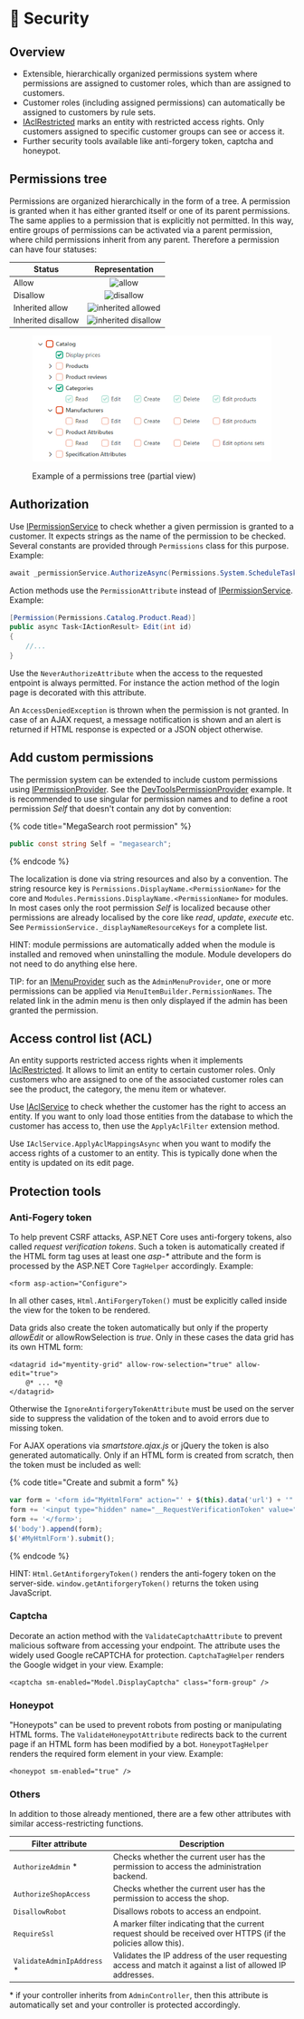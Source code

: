 # 🥚 Security

## Overview

* Extensible, hierarchically organized permissions system where permissions are assigned to customer roles, which than are assigned to customers.
* Customer roles (including assigned permissions) can automatically be assigned to customers by rule sets.
* [IAclRestricted](https://github.com/smartstore/Smartstore/blob/main/src/Smartstore.Core/Platform/Security/Domain/IAclRestricted.cs) marks an entity with restricted access rights. Only customers assigned to specific customer groups can see or access it.
* Further security tools available like anti-forgery token, captcha and honeypot.

## Permissions tree

Permissions are organized hierarchically in the form of a tree. A permission is granted when it has either granted itself or one of its parent permissions. The same applies to a permission that is explicitly not permitted. In this way, entire groups of permissions can be activated via a parent permission, where child permissions inherit from any parent. Therefore a permission can have four statuses:

| Status             |                                                                                                                              Representation                                                                                                                             |
| ------------------ | :---------------------------------------------------------------------------------------------------------------------------------------------------------------------------------------------------------------------------------------------------------------------: |
| Allow              |              <img src="https://files.gitbook.com/v0/b/gitbook-x-prod.appspot.com/o/spaces%2FDOZxBBKmB9QIuwBDsOtV%2Fuploads%2FfB5HSEioUC73HF0ObuEk%2Fallow.png?alt=media&#x26;token=aedbd684-9962-4b88-8bfa-7c336228752c" alt="allow" data-size="original">              |
| Disallow           |           <img src="https://files.gitbook.com/v0/b/gitbook-x-prod.appspot.com/o/spaces%2FDOZxBBKmB9QIuwBDsOtV%2Fuploads%2F5Na3oItBQPT5bjXtED3j%2Fdisallow.png?alt=media&#x26;token=099a22d6-77ab-48ff-9c34-672bb43f5b4b" alt="disallow" data-size="original">           |
| Inherited allow    |  <img src="https://files.gitbook.com/v0/b/gitbook-x-prod.appspot.com/o/spaces%2FDOZxBBKmB9QIuwBDsOtV%2Fuploads%2FEW9i1xSUgMz9tEPW8sNI%2Finherited-allowed.png?alt=media&#x26;token=9a6e78e0-4cca-4ba9-950a-8b4821afa0d8" alt="inherited allowed" data-size="original">  |
| Inherited disallow | <img src="https://files.gitbook.com/v0/b/gitbook-x-prod.appspot.com/o/spaces%2FDOZxBBKmB9QIuwBDsOtV%2Fuploads%2FShqZ28gckwbOQxY3x7ZL%2Finherited-disallow.png?alt=media&#x26;token=1bdd0e95-5e09-47ac-a199-c2dd92c9fea4" alt="inherited disallow" data-size="original"> |

<figure><img src="../../.gitbook/assets/permission-tree.png" alt=""><figcaption><p>Example of a permissions tree (partial view)</p></figcaption></figure>

## Authorization

Use [IPermissionService](https://github.com/smartstore/Smartstore/blob/main/src/Smartstore.Core/Platform/Security/Services/IPermissionService.cs) to check whether a given permission is granted to a customer. It expects strings as the name of the permission to be checked. Several constants are provided through `Permissions` class for this purpose. Example:

```csharp
await _permissionService.AuthorizeAsync(Permissions.System.ScheduleTask.Execute);
```

Action methods use the `PermissionAttribute` instead of [IPermissionService](https://github.com/smartstore/Smartstore/blob/main/src/Smartstore.Core/Platform/Security/Services/IPermissionService.cs). Example:

```csharp
[Permission(Permissions.Catalog.Product.Read)]
public async Task<IActionResult> Edit(int id)
{
    //...
}
```

Use the `NeverAuthorizeAttribute` when the access to the requested entpoint is always permitted. For instance the action method of the login page is decorated with this attribute.

An `AccessDeniedException` is thrown when the permission is not granted. In case of an AJAX request, a message notification is shown and an alert is returned if HTML response is expected or a JSON object otherwise.

## Add custom permissions

The permission system can be extended to include custom permissions using [IPermissionProvider](https://github.com/smartstore/Smartstore/blob/main/src/Smartstore.Core/Platform/Security/Services/IPermissionProvider.cs). See the [DevToolsPermissionProvider](https://github.com/smartstore/Smartstore/blob/main/src/Smartstore.Modules/Smartstore.DevTools/Permissions.cs) example. It is recommended to use singular for permission names and to define a root permission _Self_ that doesn't contain any dot by convention:

{% code title="MegaSearch root permission" %}
```csharp
public const string Self = "megasearch";
```
{% endcode %}

The localization is done via string resources and also by a convention. The string resource key is `Permissions.DisplayName.<PermissionName>` for the core and `Modules.Permissions.DisplayName.<PermissionName>` for modules. In most cases only the root permission _Self_ is localized because other permissions are already localised by the core like _read_, _update_, _execute_ etc. See `PermissionService._displayNameResourceKeys` for a complete list.

HINT: module permissions are automatically added when the module is installed and removed when uninstalling the module. Module developers do not need to do anything else here.

TIP: for an [IMenuProvider](https://github.com/smartstore/Smartstore/blob/main/src/Smartstore.Core/Content/Menus/Services/MenuProviders/IMenuProvider.cs) such as the `AdminMenuProvider`, one or more permissions can be applied via `MenuItemBuilder.PermissionNames`. The related link in the admin menu is then only displayed if the admin has been granted the permission.

## Access control list (ACL)

An entity supports restricted access rights when it implements [IAclRestricted](https://github.com/smartstore/Smartstore/blob/main/src/Smartstore.Core/Platform/Security/Domain/IAclRestricted.cs). It allows to limit an entity to certain customer roles. Only customers who are assigned to one of the associated customer roles can see the product, the category, the menu item or whatever.

Use [IAclService](https://github.com/smartstore/Smartstore/blob/main/src/Smartstore.Core/Platform/Security/Services/IAclService.cs) to check whether the customer has the right to access an entity. If you want to only load those entities from the database to which the customer has access to, then use the `ApplyAclFilter` extension method.

Use `IAclService.ApplyAclMappingsAsync` when you want to modify the access rights of a customer to an entity. This is typically done when the entity is updated on its edit page.

## Protection tools

### Anti-Fogery token

To help prevent CSRF attacks, ASP.NET Core uses anti-forgery tokens, also called _request verification tokens_. Such a token is automatically created if the HTML form tag uses at least one _asp-\*_ attribute and the form is processed by the ASP.NET Core `TagHelper` accordingly. Example:&#x20;

```cshtml
<form asp-action="Configure">
```

In all other cases, `Html.AntiForgeryToken()` must be explicitly called inside the view for the token to be rendered.&#x20;

Data grids also create the token automatically but only if the property _allowEdit_ or allowRowSelection is _true_. Only in these cases the data grid has its own HTML form:

```cshtml
<datagrid id="myentity-grid" allow-row-selection="true" allow-edit="true">
    @* ... *@
</datagrid>
```

Otherwise the `IgnoreAntiforgeryTokenAttribute` must be used on the server side to suppress the validation of the token and to avoid errors due to missing token.

For AJAX operations via _smartstore.ajax.js_ or jQuery the token is also generated automatically. Only if an HTML form is created from scratch, then the token must be included as well:				&#x9;

{% code title="Create and submit a form" %}
```javascript
var form = '<form id="MyHtmlForm" action="' + $(this).data('url') + '" method="post">';
form += '<input type="hidden" name="__RequestVerificationToken" value="@Html.GetAntiforgeryToken()">';
form += '</form>';
$('body').append(form);
$('#MyHtmlForm').submit();
```
{% endcode %}

HINT: `Html.GetAntiforgeryToken()` renders the anti-fogery token on the server-side. `window.getAntiforgeryToken()` returns the token using JavaScript.

### Captcha

Decorate an action method with the `ValidateCaptchaAttribute` to prevent malicious software from accessing your endpoint. The attribute uses the widely used Google reCAPTCHA for protection. `CaptchaTagHelper` renders the Google widget in your view. Example:

```cshtml
<captcha sm-enabled="Model.DisplayCaptcha" class="form-group" />
```

### Honeypot

"Honeypots" can be used to prevent robots from posting or manipulating HTML forms. The `ValidateHoneypotAttribute` redirects back to the current page if an HTML form has been modified by a bot. `HoneypotTagHelper` renders the required form element in your view. Example:

```cshtml
<honeypot sm-enabled="true" />
```

### Others

In addition to those already mentioned, there are a few other attributes with similar access-restricting functions.

| Filter attribute            | Description                                                                                                     |
| --------------------------- | --------------------------------------------------------------------------------------------------------------- |
| `AuthorizeAdmin` \*         | Checks whether the current user has the permission to access the administration backend.                        |
| `AuthorizeShopAccess`       | Checks whether the current user has the permission to access the shop.                                          |
| `DisallowRobot`             | Disallows robots to access an endpoint.                                                                         |
| `RequireSsl`                | A marker filter indicating that the current request should be received over HTTPS (if the policies allow this). |
| `ValidateAdminIpAddress` \* | Validates the IP address of the user requesting access and match it against a list of allowed IP addresses.     |

\* if your controller inherits from `AdminController`, then this attribute is automatically set and your controller is protected accordingly.
